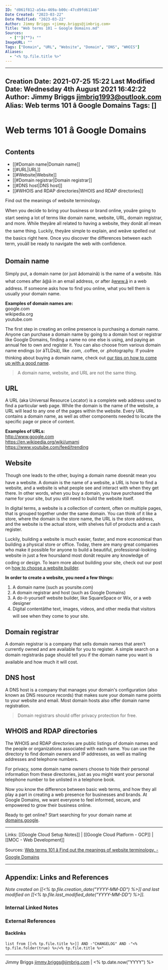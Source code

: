 ```yaml
---
ID: "d061f812-a54a-469a-b00c-47cd9fd61146"
Date Created: "2023-03-22"
Date Modified: "2023-03-22"
Author: Jimmy Briggs <jimmy.briggs@jimbrig.com>
Title: "Web terms 101 – Google Domains.md"
Sources: 
  - [""](""): ""
ImageURL: ""
Tags: ["Domain", "URL", "Website", "Domain", "DNS", "WHOIS"]
Aliases:
  - "<% tp.file.title %>"
---
```


---
Creation Date: 2021-07-25 15:22
Last Modified Date: Wednesday 4th August 2021 16:42:22
Author: Jimmy Briggs <jimbrig1993@outlook.com>
Alias: Web terms 101 â Google Domains
Tags: []
---

# Web terms 101 â Google Domains

## Contents

- [[#Domain name|Domain name]]
- [[#URL|URL]]
- [[#Website|Website]]
- [[#Domain registrar|Domain registrar]]
- [[#DNS host|DNS host]]
- [[#WHOIS and RDAP directories|WHOIS and RDAP directories]]


Find out the meanings of website terminology.

When you decide to bring your business or brand online, youâre going to start seeing a lot of terms like domain name, website, URL, domain registrar, and more. While theyâre all related to having a website, they donât all mean the same thing. Luckily, theyâre simple to explain, and weâve spelled out the basics right here. Once you discover the differences between each term, youâll be ready to navigate the web with confidence.

## Domain name

Simply put, a domain name (or just âdomainâ) is the name of a website. Itâs what comes after â@â in an email address, or after âwww.â in a web address. If someone asks how to find you online, what you tell them is usually your domain name.

**Examples of domain names are:**  
google.com  
wikipedia.org  
youtube.com

The first step in creating an online presence is purchasing a domain name. Anyone can purchase a domain name by going to a domain host or registrar like Google Domains, finding a name no one else is using, and paying an annual fee to own and register it. You can also choose from various domain name endings (or âTLDsâ), like .com, .coffee, or .photography. If youâre thinking about buying a domain name, check out [our tips on how to come up with a good name](http://domains.google/learning-center/how-to-come-up-with-a-good-domain-name).

> A domain name, website, and URL are not the same thing.

## URL

A URL (aka Universal Resource Locator) is a complete web address used to find a particular web page. While the domain is the name of the website, a URL will lead to any one of the pages within the website. Every URL contains a domain name, as well as other components needed to locate the specific page or piece of content.

**Examples of URLs:**  
http://www.google.com  
https://en.wikipedia.org/wiki/umami  
https://www.youtube.com/feed/trending

## Website

Though one leads to the other, buying a domain name doesnât mean you have a website. A domain is the name of a website, a URL is how to find a website, and a website is what people see and interact with when they get there. In other words, when you buy a domain, you have purchased the name for your site, but you still need to build the website itself.

In digital terms, a website is a collection of content, often on multiple pages, that is grouped together under the same domain. You can think of it like a store, where the domain is the store name, the URL is the store address, and the website is the actual store, with shelves full of products and a cash register.

Luckily, building a website is much easier, faster, and more economical than building a physical store or office. Today, there are many great companies who make it possible for anyone to build a beautiful, professional-looking website in just a few hoursâand most donât require any knowledge of coding or design. To learn more about building your site, check out our post on [how to choose a website builder](http://domains.google/learning-center/how-to-choose-a-website-builder).

**In order to create a website, you need a few things:**

1.  A domain name (such as yoursite.com)
2.  A domain registrar and host (such as Google Domains)
3.  A do-it-yourself website builder, like SquareSpace or Wix, or a web designer
4.  Digital contentâthe text, images, videos, and other media that visitors will see when they come to your site.

## Domain registrar

A domain registrar is a company that sells domain names that aren't currently owned and are available for you to register. A simple search on a domain registrarâs page should tell you if the domain name you want is available and how much it will cost.

## DNS host

A DNS host is a company that manages your domain's configuration (also known as DNS resource records) that makes sure your domain name points to your website and email. Most domain hosts also offer domain name registration.

> Domain registrars should offer privacy protection for free.

## WHOIS and RDAP directories

The WHOIS and RDAP directories are public listings of domain names and the people or organizations associated with each name. You can use the directory to find domain owners and IP addresses, as well as mailing addresses and telephone numbers.

For privacy, some domain name owners choose to hide their personal information from these directories, just as you might want your personal telephone number to be unlisted in a telephone book.

Now you know the difference between basic web terms, and how they all play a part in creating a web presence for businesses and brands. At Google Domains, we want everyone to feel informed, secure, and empowered to grow their business online.

Ready to get online? Start searching for your domain name at [domains.google](http://domains.google/).

***

Links: [[Google Cloud Setup Notes]] | [[Google Cloud Platform - GCP]] | [[MOC - Web Development]]

Sources: [Web terms 101 â Find out the meanings of website terminology. - Google Domains](https://domains.google/learn/web-terms-101/)



***

## Appendix: Links and References

*Note created on [[<% tp.file.creation_date("YYYY-MM-DD") %>]] and last modified on [[<% tp.file.last_modified_date("YYYY-MM-DD") %>]].*

### Internal Linked Notes

### External References

#### Backlinks

```dataview
list from [[<% tp.file.title %>]] AND -"CHANGELOG" AND -"<% tp.file.folder(true) %>/<% tp.file.title %>"
```


***

Jimmy Briggs <jimmy.briggs@jimbrig.com> | <% tp.date.now("YYYY") %>